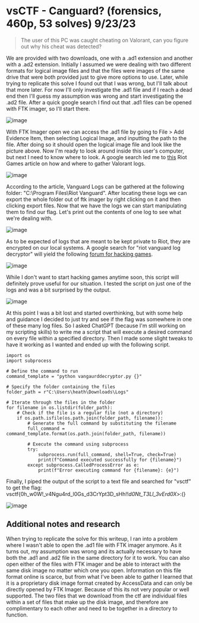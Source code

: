 # vsCTF - Canguard? (forensics, 460p, 53 solves) 9/23/23

> The user of this PC was caught cheating on Valorant, can you figure out why his cheat was detected?

We are provided with two downloads, one with a .ad1 extension and another with a .ad2 extension. Initially I assumed we were dealing with two different formats for logical image files and that the files were images of the same drive that were both provided just to give more options to use. Later, while trying to replicate this solve I found out that I was wrong, but I'll talk about that more later. For now I'll only investigate the .ad1 file and if I reach a dead end then I'll guess my assumption was wrong and start investigating the .ad2 file. After a quick google search I find out that .ad1 files can be opened with FTK imager, so I'll start there.

![image](https://github.com/heathbar019/Writeups/assets/114100890/80aca858-4294-411a-af2d-5a09983e0986)

With FTK Imager open we can access the .ad1 file by going to File > Add Evidence Item, then selecting Logical Image, and inputting the path to the file. After doing so it should open the logical image file and look like the picture above. Now I'm ready to look around inside this user's computer, but next I need to know where to look. A google search led me to [this](https://support-valorant.riotgames.com/hc/en-us/articles/360048981973-Gathering-Logs-in-VALORANT) Riot Games article on how and where to gather Valorant logs.

![image](https://github.com/heathbar019/Writeups/assets/114100890/04e6e3ea-dfbb-4324-855b-c5204a4597a7)

According to the article, Vanguard Logs can be gathered at the following folder: "C:\Program Files\Riot Vanguard". After locating these logs we can export the whole folder out of ftk imager by right clicking on it and then clicking export files. Now that we have the logs we can start manipulating them to find our flag. Let's print out the contents of one log to see what we're dealing with.

![image](https://github.com/heathbar019/Writeups/assets/114100890/fcfcecbc-5091-44cd-80b7-3d6991c06bde)

As to be expected of logs that are meant to be kept private to Riot, they are encrypted on our local systems. A google search for "riot vanguard log decryptor" will yield the following [forum for hacking games](https://www.unknowncheats.me/forum/anti-cheat-bypass/488665-vanguard-log-decryptor.html).

![image](https://github.com/heathbar019/Writeups/assets/114100890/ccb9d3b1-355e-4e39-9cb3-3eed788049e9)

While I don't want to start hacking games anytime soon, this script will definitely prove useful for our situation. I tested the script on just one of the logs and was a bit surprised by the output.

![image](https://github.com/heathbar019/Writeups/assets/114100890/118ad74c-bb2a-41bc-9cd4-05270726d15f)

At this point I was a bit lost and started overthinking, but with some help and guidance I decided to just try and see if the flag was somewhere in one of these many log files. So I asked ChatGPT (because I'm still working on my scripting skills) to write me a script that will execute a desired command on every file within a specified directory. Then I made some slight tweaks to have it working as I wanted and ended up with the following script.

```
import os
import subprocess

# Define the command to run
command_template = "python vangaurddecryptor.py {}"

# Specify the folder containing the files
folder_path = r"C:\Users\heath\Downloads\Logs"

# Iterate through the files in the folder
for filename in os.listdir(folder_path):
    # Check if the file is a regular file (not a directory)
    if os.path.isfile(os.path.join(folder_path, filename)):
        # Generate the full command by substituting the filename
        full_command = command_template.format(os.path.join(folder_path, filename))
        
        # Execute the command using subprocess
        try:
            subprocess.run(full_command, shell=True, check=True)
            print(f"Command executed successfully for {filename}")
        except subprocess.CalledProcessError as e:
            print(f"Error executing command for {filename}: {e}")
```

Finally, I piped the output of the script to a text file and searched for "vsctf" to get the flag: vsctf{0h_w0W!_v4Ngu4rd_l0Gs_d3CrYpt3D_sHh!!_d0Nt_T3Ll_3vErd0X_>:(}

![image](https://github.com/heathbar019/Writeups/assets/114100890/9ee3ba17-f1be-4402-8e73-250b8dbbe43c)

## Additional notes and research

When trying to replicate the solve for this writeup, I ran into a problem where I wasn't able to open the .ad1 file with FTK imager anymore. As it turns out, my assumption was wrong and its actually necessary to have both the .ad1 and .ad2 file in the same directory for it to work. You can also open either of the files with FTK imager and be able to interact with the same disk image no matter which one you open. Information on this file format online is scarce, but from what I've been able to gather I learned that it is a proprietary disk image format created by AccessData and can only be directly opened by FTK Imager. Because of this its not very popular or well supported. The two files that we download from the ctf are individual files within a set of files that make up the disk image, and therefore are complimentary to each other and need to be together in a directory to function.
